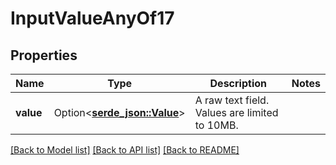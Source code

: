 # InputValueAnyOf17

## Properties

Name | Type | Description | Notes
------------ | ------------- | ------------- | -------------
**value** | Option<[**serde_json::Value**](.md)> | A raw text field. Values are limited to 10MB. | 

[[Back to Model list]](../README.md#documentation-for-models) [[Back to API list]](../README.md#documentation-for-api-endpoints) [[Back to README]](../README.md)


